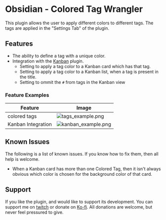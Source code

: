 # Obsidian - Colored Tag Wrangler
This plugin allows the user to apply different colors to different tags.
The tags are applied in the "Settings Tab" of the plugin.

## Features
- The ability to define a tag with a unique color.
- Integration with the [Kanban](https://github.com/mgmeyers/obsidian-kanban) plugin.
  - Setting to apply a tag color to a Kanban card which has that tag.
  - Setting to apply a tag color to a Kanban list, when a tag is present in the title.
  - Setting to ommit the `#` from tags in the Kanban view

### Feature Examples

| Feature            | Image                                                                                                                                     |
|--------------------|-------------------------------------------------------------------------------------------------------------------------------------------|
| colored tags       | ![tags_example.png](https://raw.githubusercontent.com/code-of-chaos/obsidian-colored_tags_wrangler/master/assets/tags_example.png)        |
| Kanban Integration | ![kanban_example.png](https://raw.githubusercontent.com/code-of-chaos/obsidian-colored_tags_wrangler/master/assets/kanban_example.png) |


## Known Issues
The following is a list of known issues. If you know how to fix them, then all help is welcome.
- When a Kanban card has more than one Colored Tag, then it isn't always obvious which color is chosen for the background color of that card.

## Support
If you like the plugin, and would like to support its development. You can support me on [twitch](https://www.twitch.tv/andreassasdev) or donate on [Ko-fi](https://www.twitch.tv/andreassasdev).
All donations are welcome, but never feel pressured to give.
